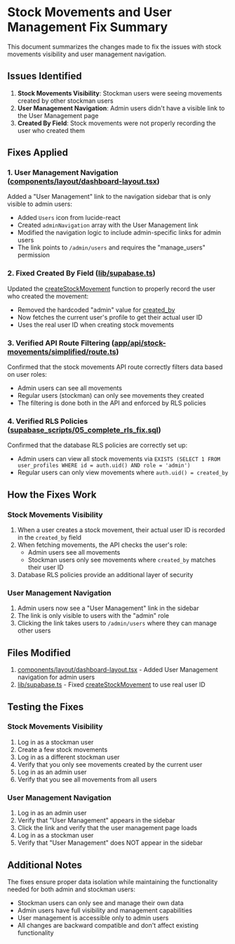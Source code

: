 # Stock Movements and User Management Fix Summary

This document summarizes the changes made to fix the issues with stock movements visibility and user management navigation.

## Issues Identified

1. **Stock Movements Visibility**: Stockman users were seeing movements created by other stockman users
2. **User Management Navigation**: Admin users didn't have a visible link to the User Management page
3. **Created By Field**: Stock movements were not properly recording the user who created them

## Fixes Applied

### 1. User Management Navigation ([components/layout/dashboard-layout.tsx](file:///C:/Users/User/OneDrive/Desktop/inventory-system/components/layout/dashboard-layout.tsx))

Added a "User Management" link to the navigation sidebar that is only visible to admin users:
- Added `Users` icon from lucide-react
- Created `adminNavigation` array with the User Management link
- Modified the navigation logic to include admin-specific links for admin users
- The link points to `/admin/users` and requires the "manage_users" permission

### 2. Fixed Created By Field ([lib/supabase.ts](file:///C:/Users/User/OneDrive/Desktop/inventory-system/lib/supabase.ts))

Updated the [createStockMovement](file:///C:/Users/User/OneDrive/Desktop/inventory-system/lib/supabase.ts#L222-L241) function to properly record the user who created the movement:
- Removed the hardcoded "admin" value for [created_by](file://c:\Users\User\OneDrive\Desktop\inventory-system\app\stock-movements\page.tsx#L42-L42)
- Now fetches the current user's profile to get their actual user ID
- Uses the real user ID when creating stock movements

### 3. Verified API Route Filtering ([app/api/stock-movements/simplified/route.ts](file:///C:/Users/User/OneDrive/Desktop/inventory-system/app/api/stock-movements/simplified/route.ts))

Confirmed that the stock movements API route correctly filters data based on user roles:
- Admin users can see all movements
- Regular users (stockman) can only see movements they created
- The filtering is done both in the API and enforced by RLS policies

### 4. Verified RLS Policies ([supabase_scripts/05_complete_rls_fix.sql](file:///C:/Users/User/OneDrive/Desktop/inventory-system/supabase_scripts/05_complete_rls_fix.sql))

Confirmed that the database RLS policies are correctly set up:
- Admin users can view all stock movements via `EXISTS (SELECT 1 FROM user_profiles WHERE id = auth.uid() AND role = 'admin')`
- Regular users can only view movements where `auth.uid() = created_by`

## How the Fixes Work

### Stock Movements Visibility
1. When a user creates a stock movement, their actual user ID is recorded in the `created_by` field
2. When fetching movements, the API checks the user's role:
   - Admin users see all movements
   - Stockman users only see movements where `created_by` matches their user ID
3. Database RLS policies provide an additional layer of security

### User Management Navigation
1. Admin users now see a "User Management" link in the sidebar
2. The link is only visible to users with the "admin" role
3. Clicking the link takes users to `/admin/users` where they can manage other users

## Files Modified

1. [components/layout/dashboard-layout.tsx](file:///C:/Users/User/OneDrive/Desktop/inventory-system/components/layout/dashboard-layout.tsx) - Added User Management navigation for admin users
2. [lib/supabase.ts](file:///C:/Users/User/OneDrive/Desktop/inventory-system/lib/supabase.ts) - Fixed [createStockMovement](file:///C:/Users/User/OneDrive/Desktop/inventory-system/lib/supabase.ts#L222-L241) to use real user ID

## Testing the Fixes

### Stock Movements Visibility
1. Log in as a stockman user
2. Create a few stock movements
3. Log in as a different stockman user
4. Verify that you only see movements created by the current user
5. Log in as an admin user
6. Verify that you see all movements from all users

### User Management Navigation
1. Log in as an admin user
2. Verify that "User Management" appears in the sidebar
3. Click the link and verify that the user management page loads
4. Log in as a stockman user
5. Verify that "User Management" does NOT appear in the sidebar

## Additional Notes

The fixes ensure proper data isolation while maintaining the functionality needed for both admin and stockman users:
- Stockman users can only see and manage their own data
- Admin users have full visibility and management capabilities
- User management is accessible only to admin users
- All changes are backward compatible and don't affect existing functionality